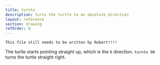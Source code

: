```yaml
---
title: turnto
description: turns the turtle to an absolute direction
layout: reference
section: drawing
refOrder: 0
---
```


```
This file still needs to be written by Robert!!!!
```

The turtle starts pointing straight up, which is the `0` direction.
`turnto 90` turns the turtle straight right.
